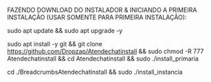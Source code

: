 FAZENDO DOWNLOAD DO INSTALADOR & INICIANDO A PRIMEIRA INSTALAÇÃO (USAR SOMENTE PARA PRIMEIRA INSTALAÇÃO):

sudo apt update && sudo apt upgrade -y

sudo apt install -y git && git clone https://github.com/Dropzap/Atendechatinstall && sudo chmod -R 777 Atendechatinstall && cd Atendechatinstall  && sudo ./install_primaria

cd ./BreadcrumbsAtendechatinstall  && sudo ./install_instancia
